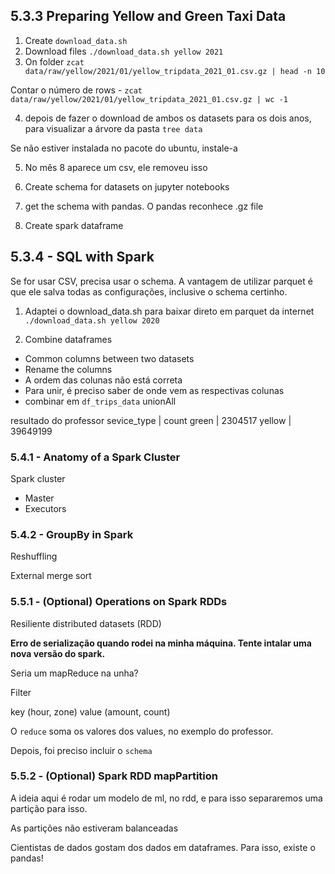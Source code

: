 ## 5.3.3 Preparing Yellow and Green Taxi Data

1. Create `download_data.sh`
2. Download files `./download_data.sh yellow 2021`
3. On folder `zcat data/raw/yellow/2021/01/yellow_tripdata_2021_01.csv.gz | head -n 10`

Contar o número de rows - `zcat data/raw/yellow/2021/01/yellow_tripdata_2021_01.csv.gz | wc -1`

4. depois de fazer o download de ambos os datasets para os dois anos, para visualizar a árvore da pasta `tree data`

Se não estiver instalada no pacote do ubuntu, instale-a

5. No mês 8 aparece um csv, ele removeu isso

6. Create schema for datasets on jupyter notebooks

7. get the schema with pandas. O pandas reconhece .gz file

8. Create spark dataframe

## 5.3.4 - SQL with Spark
Se for usar CSV, precisa usar o schema.
A vantagem de utilizar parquet é que ele salva todas as configurações, inclusive o schema certinho.

1. Adaptei o download_data.sh para baixar direto em parquet da internet
`./download_data.sh yellow 2020`

2. Combine dataframes
- Common columns between two datasets
- Rename the columns
- A ordem das colunas não está correta
- Para unir, é preciso saber de onde vem as respectivas colunas
- combinar em `df_trips_data` unionAll

resultado do professor
sevice_type | count
green | 2304517
yellow | 39649199


### 5.4.1 - Anatomy of a Spark Cluster
Spark cluster

- Master
- Executors

### 5.4.2 - GroupBy in Spark
Reshuffling

External merge sort

### 5.5.1 - (Optional) Operations on Spark RDDs
Resiliente distributed datasets (RDD)

**Erro de serialização quando rodei na minha máquina. Tente intalar uma nova versão do spark.**

Seria um mapReduce na unha?

Filter

key (hour, zone)
value (amount, count)

O `reduce` soma os valores dos values, no exemplo do professor.

Depois, foi preciso incluir o `schema`




### 5.5.2 - (Optional) Spark RDD mapPartition
A ideia aqui é rodar um modelo de ml,
no rdd, e para isso separaremos uma partição para isso.

As partições não estiveram balanceadas

Cientistas de dados gostam dos dados em dataframes.
Para isso, existe o pandas!

